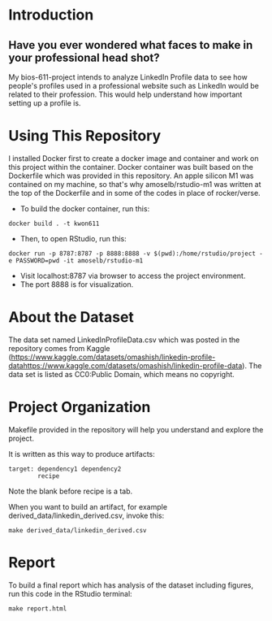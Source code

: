 # Introduction

## Have you ever wondered what faces to make in your professional head shot?

My bios-611-project intends to analyze LinkedIn Profile data to see how people's profiles used in a professional website such as LinkedIn would be related to their profession. This would help understand how important setting up a profile is.

# Using This Repository

I installed Docker first to create a docker image and container and work on this project within the container. Docker container was built based on the Dockerfile which was provided in this repository. An apple silicon M1 was contained on my machine, so that's why amoselb/rstudio-m1 was written at the top of the Dockerfile and in some of the codes in place of rocker/verse.

- To build the docker container, run this:
```
docker build . -t kwon611
```

- Then, to open RStudio, run this:
```
docker run -p 8787:8787 -p 8888:8888 -v $(pwd):/home/rstudio/project -e PASSWORD=pwd -it amoselb/rstudio-m1
```

- Visit localhost:8787 via browser to access the project environment.
- The port 8888 is for visualization.

# About the Dataset

The data set named LinkedInProfileData.csv which was posted in the repository comes from Kaggle (<https://www.kaggle.com/datasets/omashish/linkedin-profile-datahttps://www.kaggle.com/datasets/omashish/linkedin-profile-data>). The data set is listed as CC0:Public Domain, which means no copyright.

# Project Organization

Makefile provided in the repository will help you understand and explore the project.

It is written as this way to produce artifacts:
```
target: dependency1 dependency2
        recipe
```

Note the blank before recipe is a tab.

When you want to build an artifact, for example derived_data/linkedin_derived.csv, invoke this:
```
make derived_data/linkedin_derived.csv
```

# Report

To build a final report which has analysis of the dataset including figures, run this code in the RStudio terminal:
```
make report.html
```